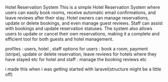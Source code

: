 Hotel Reservation System
This is a simple Hotel Reservation System where users can easily book rooms, receive automatic email confirmations, and leave reviews after their stay. Hotel owners can manage reservations, update or delete bookings, and even manage guest reviews. Staff can assist with bookings and update reservation statuses. The system also allows users to update or cancel their own reservations, making it a complete and efficient tool for both guests and hotel management.

profiles : users, hotel , staff
options for users : book a room, payment (stripe), update or delete reservation, leave reviews for hotels where they have stayed etc
for hotel and staff : manage the booking reviews etc

i made this when i was getting started with laravel(structure might be a little off)
